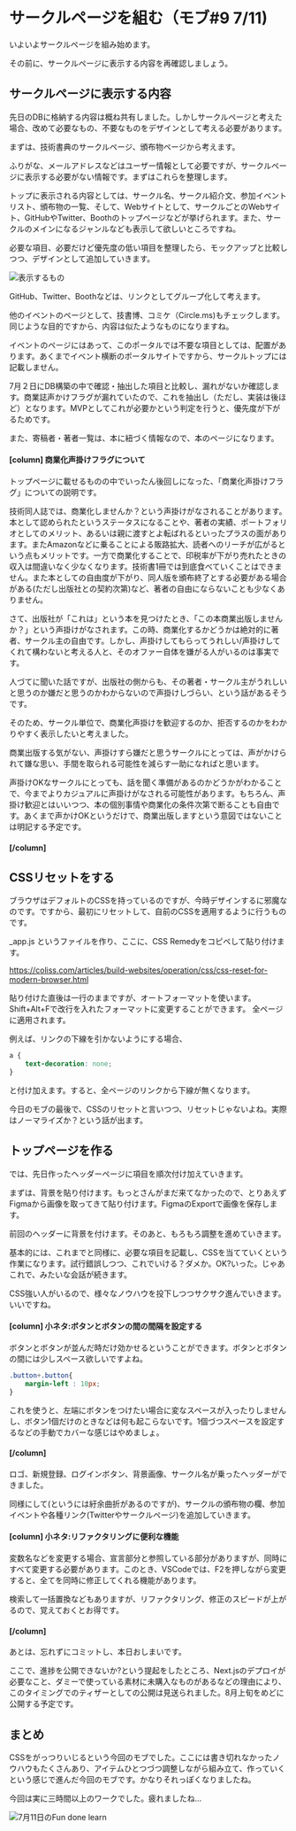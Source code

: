 # サークルページを組む（モブ#9 7/11)
いよいよサークルページを組み始めます。

その前に、サークルページに表示する内容を再確認しましょう。

## サークルページに表示する内容
先日のDBに格納する内容は概ね共有しました。しかしサークルページと考えた場合、改めて必要なもの、不要なものをデザインとして考える必要があります。

まずは、技術書典のサークルページ、頒布物ページから考えます。

ふりがな、メールアドレスなどはユーザー情報として必要ですが、サークルページに表示する必要がない情報です。まずはこれらを整理します。

トップに表示される内容としては、サークル名、サークル紹介文、参加イベントリスト、頒布物の一覧、そして、Webサイトとして、サークルごとのWebサイト、GitHubやTwitter、Boothのトップページなどが挙げられます。また、サークルのメインになるジャンルなども表示して欲しいところですね。

必要な項目、必要だけど優先度の低い項目を整理したら、モックアップと比較しつつ、デザインとして追加していきます。

![表示するもの](chap-mob-0711/items.png?scale=0.8)

GitHub、Twitter、Boothなどは、リンクとしてグループ化して考えます。

他のイベントのページとして、技書博、コミケ（Circle.ms)もチェックします。同じような目的ですから、内容は似たようなものになりますね。

イベントのページにはあって、このポータルでは不要な項目としては、配置があります。あくまでイベント横断のポータルサイトですから、サークルトップには記載しません。

7月２日にDB構築の中で確認・抽出した項目と比較し、漏れがないか確認します。商業誌声かけフラグが漏れていたので、これを抽出し（ただし、実装は後ほど）となります。MVPとしてこれが必要かという判定を行うと、優先度が下がるためです。

また、寄稿者・著者一覧は、本に紐づく情報なので、本のページになります。

#### [column] 商業化声掛けフラグについて
トップページに載せるものの中でいったん後回しになった、「商業化声掛けフラグ」についての説明です。

技術同人誌では、商業化しませんか？という声掛けがなされることがあります。本として認められたというステータスになることや、著者の実績、ポートフォリオとしてのメリット、あるいは親に渡すとよ転ばれるといったプラスの面があります。またAmazonなどに乗ることによる販路拡大、読者へのリーチが広がるという点もメリットです。一方で商業化することで、印税率が下がり売れたときの収入は間違いなく少なくなります。技術書1冊では到底食べていくことはできません。また本としての自由度が下がり、同人版を頒布終了とする必要がある場合がある(ただし出版社との契約次第)など、著者の自由にならないことも少なくありません。

さて、出版社が「これは」という本を見つけたとき、「この本商業出版しませんか？」という声掛けがなされます。この時、商業化するかどうかは絶対的に著者、サークル主の自由です。しかし、声掛けしてもらってうれしい/声掛けしてくれて構わないと考える人と、そのオファー自体を嫌がる人がいるのは事実です。

人づてに聞いた話ですが、出版社の側からも、その著者・サークル主がうれしいと思うのか嫌だと思うのかわからないので声掛けしづらい、という話があるそうです。

そのため、サークル単位で、商業化声掛けを歓迎するのか、拒否するのかをわかりやすく表示したいと考えました。

商業出版する気がない、声掛けすら嫌だと思うサークルにとっては、声がかけられて嫌な思い、手間を取られる可能性を減らす一助になればと思います。

声掛けOKなサークルにとっても、話を聞く準備があるのかどうかがわかることで、今までよりカジュアルに声掛けがなされる可能性があります。もちろん、声掛け歓迎とはいいつつ、本の個別事情や商業化の条件次第で断ることも自由です。あくまで声かけOKというだけで、商業出版しますという意図ではないことは明記する予定です。

#### [/column]

## CSSリセットをする

ブラウザはデフォルトのCSSを持っているのですが、今時デザインするに邪魔なのです。ですから、最初にリセットして、自前のCSSを適用するように行うものです。

_app.js というファイルを作り、ここに、CSS Remedyをコピペして貼り付けます。

https://coliss.com/articles/build-websites/operation/css/css-reset-for-modern-browser.html

貼り付けた直後は一行のままですが、オートフォーマットを使います。
Shift+Alt+Fで改行を入れたフォーマットに変更することができます。
全ページに適用されます。

例えば、リンクの下線を引かないようにする場合、
```css
a {
    text-decoration: none;
}
```
と付け加えます。すると、全ページのリンクから下線が無くなります。

今日のモブの最後で、CSSのリセットと言いつつ、リセットじゃないよね。実際はノーマライズか？という話が出ます。

## トップページを作る

では、先日作ったヘッダーページに項目を順次付け加えていきます。

まずは、背景を貼り付けます。もっとさんがまだ来てなかったので、とりあえずFigmaから画像を取ってきて貼り付けます。FigmaのExportで画像を保存します。

前回のヘッダーに背景を付けます。そのあと、もろもろ調整を進めていきます。

基本的には、これまでと同様に、必要な項目を記載し、CSSを当てていくという作業になります。試行錯誤しつつ、これでいける？ダメか。OK?いった。じゃあこれで、みたいな会話が続きます。

CSS強い人がいるので、様々なノウハウを投下しつつサクサク進んでいきます。いいですね。

#### [column] 小ネタ:ボタンとボタンの間の間隔を設定する
ボタンとボタンが並んだ時だけ効かせるということができます。ボタンとボタンの間には少しスペース欲しいですよね。

```css
.button+.button{
    margin-left : 10px;
}
```

これを使うと、左端にボタンをつけたい場合に変なスペースが入ったりしませんし、ボタン1個だけのときなどは何も起こらないです。1個づつスペースを設定するなどの手動でカバーな感じはやめましょ。

#### [/column]

ロゴ、新規登録、ログインボタン、背景画像、サークル名が乗ったヘッダーができました。

同様にして(というには紆余曲折があるのですが)、サークルの頒布物の欄、参加イベントや各種リンク(Twitterやサークルページ)を追加していきます。

#### [column] 小ネタ:リファクタリングに便利な機能
変数名などを変更する場合、宣言部分と参照している部分がありますが、同時にすべて変更する必要があります。このとき、VSCodeでは、F2を押しながら変更すると、全てを同時に修正してくれる機能があります。

検索して一括置換などもありますが、リファクタリング、修正のスピードが上がるので、覚えておくとお得です。
#### [/column] 

あとは、忘れずにコミットし、本日おしまいです。

ここで、進捗を公開できないか?という提起をしたところ、Next.jsのデプロイが必要なこと、ダミーで使っている素材に未購入なものがあるなどの理由により、このタイミングでのティザーとしての公開は見送られました。8月上旬をめどに公開する予定です。

## まとめ
CSSをがっつりいじるという今回のモブでした。ここには書き切れなかったノウハウもたくさんあり、アイテムひとつづつ調整しながら組み立て、作っていくという感じで進んだ今回のモブです。かなりそれっぽくなりましたね。

今回は実に三時間以上のワークでした。疲れましたね…

![7月11日のFun done learn](chap-mob-0711/0711fundonelearn.png?scale=0.8)